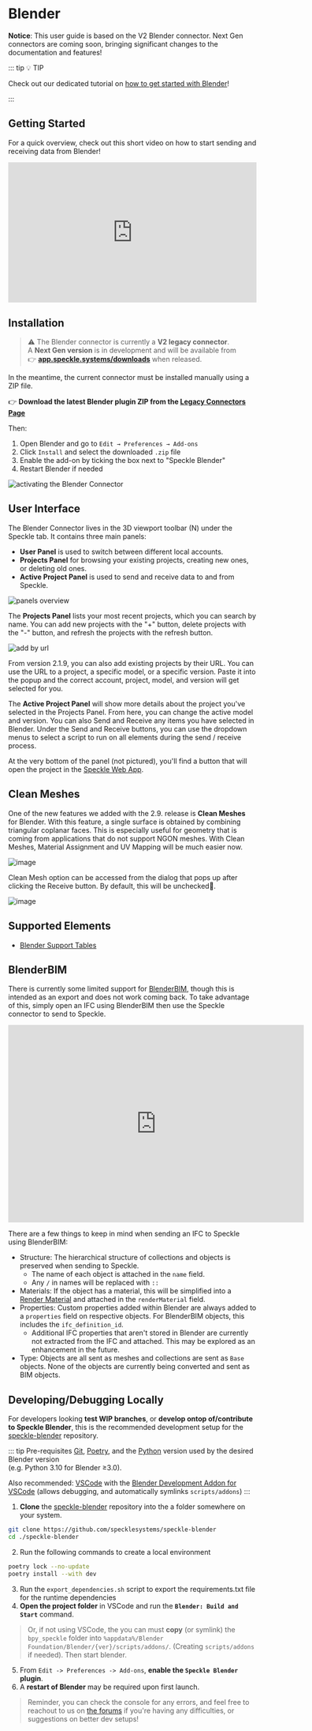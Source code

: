 # Blender

<div class="banner-ribbon">
  <span><b>Notice</b>: This user guide is based on the V2 Blender connector.</span>
  <span class="next-gen">Next Gen connectors are coming soon, bringing significant changes to the documentation and features!</span>
</div>

::: tip 💡 TIP

Check out our dedicated tutorial on [how to get started with Blender](https://speckle.systems/tutorials/getting-started-with-speckle-for-blender/)!

:::

## Getting Started

For a quick overview, check out this short video on how to start sending and receiving data from Blender!

<div style="position: relative;padding-bottom: 56.25%;"><iframe width="100%" height="100%" style="position: absolute;" src="https://www.youtube.com/embed/vy-i6lCdMOE" title="YouTube video player" frameborder="0" allow="accelerometer; autoplay; clipboard-write; encrypted-media; gyroscope; picture-in-picture" allowfullscreen></iframe></div>

## Installation

> ⚠️ The Blender connector is currently a **V2 legacy connector**.  
> A **Next Gen version** is in development and will be available from  
> 👉 [**app.speckle.systems/downloads**](https://app.speckle.systems/downloads) when released.

In the meantime, the current connector must be installed manually using a ZIP file.

👉 **Download the latest Blender plugin ZIP from the [Legacy Connectors Page](https://releases.speckle.systems/legacy-connectors)**

Then:

1. Open Blender and go to `Edit → Preferences → Add-ons`
2. Click `Install` and select the downloaded `.zip` file
3. Enable the add-on by ticking the box next to "Speckle Blender"
4. Restart Blender if needed

![activating the Blender Connector](./img-blender/enable-addon.png)

## User Interface

The Blender Connector lives in the 3D viewport toolbar (N) under the Speckle tab. It contains three main panels:

- **User Panel** is used to switch between different local accounts.
- **Projects Panel** for browsing your existing projects, creating new ones, or deleting old ones.
- **Active Project Panel** is used to send and receive data to and from Speckle.

![panels overview](./img-blender/sidebar-menu.png)

The **Projects Panel** lists your most recent projects, which you can search by name. You can add new projects with the "+" button, delete projects with the "-" button, and refresh the projects with the refresh button.

![add by url](./img-blender/add-by-url.png)

From version 2.1.9, you can also add existing projects by their URL. You can use the URL to a project, a specific model, or a specific version. Paste it into the popup and the correct account, project, model, and version will get selected for you.

The **Active Project Panel** will show more details about the project you've selected in the Projects Panel. From here, you can change the active model and version. You can also Send and Receive any items you have selected in Blender. Under the Send and Receive buttons, you can use the dropdown menus to select a script to run on all elements during the send / receive process.

At the very bottom of the panel (not pictured), you'll find a button that will open the project in the [Speckle Web App](/user/web).

## Clean Meshes

One of the new features we added with the 2.9. release is **Clean Meshes** for Blender. With this feature, a single surface is obtained by combining triangular coplanar faces. This is especially useful for geometry that is coming from applications that do not support NGON meshes. With Clean Meshes, Material Assignment and UV Mapping will be much easier now.

![image](https://user-images.githubusercontent.com/51519350/195507307-78ae7cd4-5895-4b4b-ba99-91e734cdb541.png)

Clean Mesh option can be accessed from the dialog that pops up after clicking the Receive button. By default, this will be unchecked🔳.

![image](https://user-images.githubusercontent.com/51519350/195507390-54e44041-8a10-4b1f-a034-4f3dd68dd13b.png)

## Supported Elements

- [Blender Support Tables](/user/support-tables.html#blender)

## BlenderBIM

There is currently some limited support for [BlenderBIM](https://blenderbim.org/), though this is intended as an export and does not work coming back. To take advantage of this, simply open an IFC using BlenderBIM then use the Speckle connector to send to Speckle.

<iframe title="Speckle" src="https://app.speckle.systems/projects/c51120a7f7/models/d57e0b6bc8@767b7288ee#embed=%7B%22isEnabled%22%3Atrue%7D" width="600" height="400" frameborder="0"></iframe>

There are a few things to keep in mind when sending an IFC to Speckle using BlenderBIM:

- Structure: The hierarchical structure of collections and objects is preserved when sending to Speckle.
  - The name of each object is attached in the `name` field.
  - Any `/` in names will be replaced with `::`
- Materials: If the object has a material, this will be simplified into a [Render Material](https://github.com/specklesystems/speckle-py/blob/9a1f28516d0bb7c76e390af103bc677bc5ca7b04/specklepy/objects/other.py#L6-L12) and attached in the `renderMaterial` field.
- Properties: Custom properties added within Blender are always added to a `properties` field on respective objects. For BlenderBIM objects, this includes the `ifc_definition_id`.
  - Additional IFC properties that aren't stored in Blender are currently not extracted from the IFC and attached. This may be explored as an enhancement in the future.
- Type: Objects are all sent as meshes and collections are sent as `Base` objects. None of the objects are currently being converted and sent as BIM objects.

## Developing/Debugging Locally


For developers looking **test WIP branches**, or **develop ontop of/contribute to Speckle Blender**,
this is the recommended development setup for the [speckle-blender](https://github.com/specklesystems/speckle-blender) repository.

::: tip Pre-requisites
[Git](https://git-scm.com/), [Poetry](https://python-poetry.org/docs/), and the [Python](https://www.python.org/) version used by the desired Blender version </br>(e.g. Python 3.10 for Blender ≥3.0).

Also recommended: [VSCode](https://code.visualstudio.com/) with the [Blender Development Addon for VSCode](https://marketplace.visualstudio.com/items?itemName=JacquesLucke.blender-development) (allows debugging, and automatically symlinks `scripts/addons`)
::: 

1. **Clone** the [speckle-blender](https://github.com/specklesystems/speckle-blender) repository into the a folder somewhere on your system.
```sh
git clone https://github.com/specklesystems/speckle-blender
cd ./speckle-blender
```

2. Run the following commands to create a local environment
```sh
poetry lock --no-update
poetry install --with dev
```
3. Run the `export_dependencies.sh` script to export the requirements.txt file for the runtime dependencies
4. **Open the project folder** in VSCode and run the **`Blender: Build and Start`** command.
> Or, if not using VSCode, the you can must **copy** (or symlink) the `bpy_speckle` folder into `%appdata%/Blender Foundation/Blender/{ver}/scripts/addons/`. (Creating `scripts/addons` if needed). Then start blender.
5. From `Edit -> Preferences -> Add-ons`, **enable the `Speckle Blender` plugin**.
6. A **restart of Blender** may be required upon first launch.

> Reminder, you can check the console for any errors, and feel free to reachout to us on [the forums](https://speckle.community/) if you're having any difficulties, or suggestions on better dev setups!
